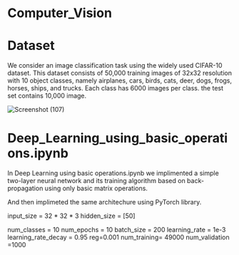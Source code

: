# Computer_Vision

# Dataset 

We consider an image classification task using the widely used CIFAR-10 dataset. This dataset consists of 50,000 training images of 32x32 resolution with 10 object classes, namely airplanes, cars, birds, cats, deer, dogs, frogs, horses, ships, and trucks. Each class has 6000 images per class. the test set contains 10,000 image.

![Screenshot (107)](https://user-images.githubusercontent.com/80224279/166724323-c023a961-bde7-4a06-a098-3b168df4421e.png)

# Deep_Learning_using_basic_operations.ipynb
In Deep Learning using basic operations.ipynb we implimented a simple two-layer neural network and its training algorithm based on back-propagation using only basic matrix operations. 

And then implimeted the same architechure using PyTorch library. 

input_size = 32 * 32 * 3
hidden_size = [50]

num_classes = 10
num_epochs = 10
batch_size = 200
learning_rate = 1e-3
learning_rate_decay = 0.95
reg=0.001
num_training= 49000
num_validation =1000
